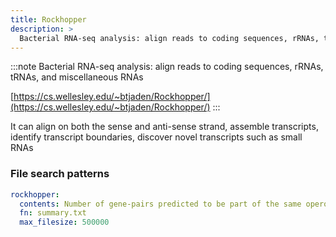 ```yaml
---
title: Rockhopper
description: >
  Bacterial RNA-seq analysis: align reads to coding sequences, rRNAs, tRNAs, and miscellaneous RNAs
---
```


<!--
~~~~~ DO NOT EDIT ~~~~~
This file is autogenerated from the MultiQC module python docstring.
Do not edit the markdown, it will be overwritten.

File path for the source of this content: multiqc/modules/rockhopper/rockhopper.py
~~~~~~~~~~~~~~~~~~~~~~~
-->

:::note
Bacterial RNA-seq analysis: align reads to coding sequences, rRNAs, tRNAs, and miscellaneous RNAs

[https://cs.wellesley.edu/~btjaden/Rockhopper/](https://cs.wellesley.edu/~btjaden/Rockhopper/)
:::

It can align on both the sense and anti-sense strand, assemble transcripts, identify transcript boundaries, discover novel transcripts such as small RNAs

### File search patterns

```yaml
rockhopper:
  contents: Number of gene-pairs predicted to be part of the same operon
  fn: summary.txt
  max_filesize: 500000
```
